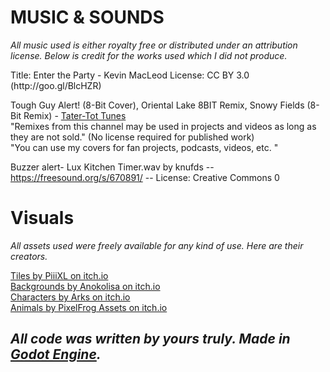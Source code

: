 <h1>MUSIC & SOUNDS</h1>
<p><i>All music used is either royalty free or distributed under an attribution license. Below is credit for the works used which I did not produce. </i></p>
<p> 
Title: Enter the Party
- Kevin MacLeod
License: CC BY 3.0 (http://goo.gl/BlcHZR)

Tough Guy Alert! (8-Bit Cover), Oriental Lake 8BIT Remix, Snowy Fields (8-Bit Remix) - [Tater-Tot Tunes](https://www.youtube.com/channel/UC_77_B6u7eTRHAdrGCn5MgA)
<br>"Remixes from this channel may be used in projects and videos as long as they are not sold." (No license required for published work)
<br>"You can use my covers for fan projects, podcasts, videos, etc. "

Buzzer alert- Lux Kitchen Timer.wav by knufds -- https://freesound.org/s/670891/ -- License: Creative Commons 0
</p>

<h1>Visuals</h1>
<p><i>All assets used were freely available for any kind of use. Here are their creators.</i></p>
<p> 
  <a href="https://piiixl.itch.io/textures">Tiles by PiiiXL on itch.io</a> <br>
  <a href="https://anokolisa.itch.io/basic-140-tiles-grassland-and-mines">Backgrounds by Anokolisa on itch.io</a><br>
  <a href="https://arks.itch.io/dino-characters">Characters by Arks on itch.io</a><br>
  <a href="https://pixelfrog-assets.itch.io/pixel-adventure-2">Animals by PixelFrog Assets on itch.io</a><br>
</p>

<h2><i>All code was written by yours truly. Made in <a href="https://godotengine.org/">Godot Engine</a>.</i></h2>
